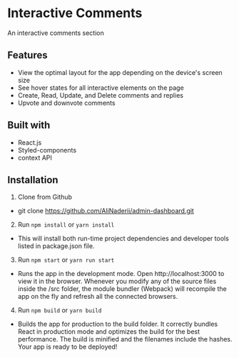 # Interactive Comments

An interactive comments section

## Features
- View the optimal layout for the app depending on the device's screen size
- See hover states for all interactive elements on the page
- Create, Read, Update, and Delete comments and replies
- Upvote and downvote comments

## Built with
- React.js
- Styled-components
- context API

## Installation

1. Clone from Github

 - git clone https://github.com/AliNaderii/admin-dashboard.git

2. Run `npm install` or `yarn install`

 - This will install both run-time project dependencies and developer tools listed in package.json file.

3. Run `npm start` or `yarn run start`

 - Runs the app in the development mode.  Open http://localhost:3000 to view it in the browser. 
  Whenever you modify any of the source files inside the /src folder, the module bundler (Webpack) will recompile the app on the fly and refresh all the connected browsers.

4. Run `npm build` or `yarn build`

 - Builds the app for production to the build folder. It correctly bundles React in production mode and optimizes the build for the best performance. The build is minified and the filenames include the hashes. Your app is ready to be deployed!
